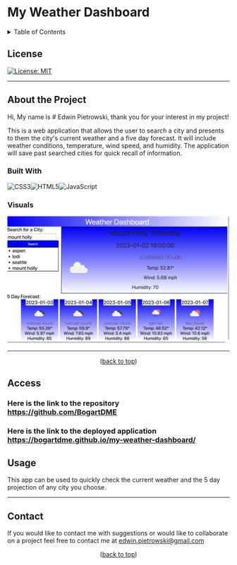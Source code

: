 # My Weather Dashboard
  <a id="readme-top"></a>
  
  
  <details close> 
  <summary> Table of Contents</summary><br/>
  
  - [Title](#title)
  - [License](#license)
  - [About the Project](#about-the-Project)
    - [Built With](#built-with)
    - [Visuals](#visuals)
  - [Access](#access)
  - [Usage](#usage)
  - [Contact](#contact)
  
  

  </details>

  ## License
  
  [![License: MIT](https://img.shields.io/badge/License-MIT-yellow.svg)](https://opensource.org/licenses/MIT)
    
  

---

## About the Project

  Hi, My name is # Edwin Pietrowski, thank you for your interest in my project!

  This is a web application that allows the user to search a city and presents to them the city's current weather and a five day forecast. It will include weather conditions, temperature, wind speed, and humidity. The application will save past searched cities for quick recall of information.

  ### Built With 

  ![CSS3](https://img.shields.io/badge/css3-%231572B6.svg?style=for-the-badge&logo=css3&logoColor=white)![HTML5](https://img.shields.io/badge/html5-%23E34F26.svg?style=for-the-badge&logo=html5&logoColor=white)![JavaScript](https://img.shields.io/badge/javascript-%23323330.svg?style=for-the-badge&logo=javascript&logoColor=%23F7DF1E)

    
  ### Visuals
  
  
  ![Alt full site image](./assets/images/Screen%20Shot%202023-01-02%20at%2010.24.58%20AM.png)



---

<p align="middle">(<a href="#readme-top">back to top</a>)</p>


## Access

  ### Here is the link to the repository https://github.com/BogartDME


  ### Here is the link to the deployed application https://bogartdme.github.io/my-weather-dashboard/
  






## Usage

  This app can be used to quickly check the current weather and the 5 day projection of any city you choose.




---

## Contact

  If you would like to contact me with suggestions or would like to collaborate on a project feel free to contact me at edwin.pietrowski@gmail.com

<p align="middle">(<a href="#readme-top">back to top</a>)</p>


